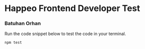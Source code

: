 # Happeo Frontend Developer Test

### Batuhan Orhan

Run the code snippet below to test the code in your terminal.

    npm test
